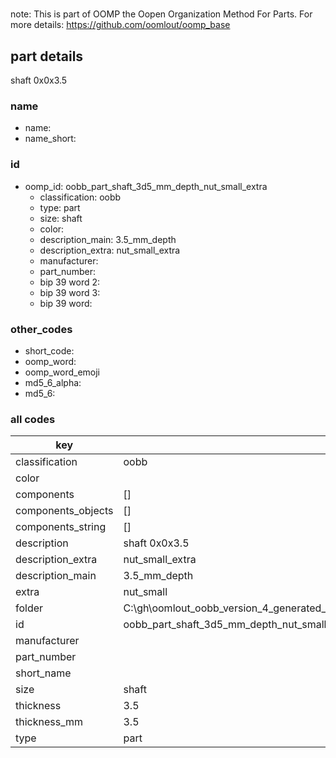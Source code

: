 #   

note: This is part of OOMP the Oopen Organization Method For Parts. For more details: https://github.com/oomlout/oomp_base

##  part details



shaft 0x0x3.5

### name
* name: 
* name_short: 
### id
* oomp_id: oobb_part_shaft_3d5_mm_depth_nut_small_extra
  * classification: oobb
  * type: part
  * size: shaft
  * color: 
  * description_main: 3.5_mm_depth
  * description_extra: nut_small_extra
  * manufacturer: 
  * part_number: 
  * bip 39 word 2: 
  * bip 39 word 3: 
  * bip 39 word: 

### other_codes
* short_code: 
* oomp_word: 
* oomp_word_emoji 
* md5_6_alpha: 
* md5_6: 









### all codes 
| key | value |  
| --- | --- |  
| classification | oobb |  
| color |  |  
| components | [] |  
| components_objects | [] |  
| components_string | [] |  
| description | shaft 0x0x3.5 |  
| description_extra | nut_small_extra |  
| description_main | 3.5_mm_depth |  
| extra | nut_small |  
| folder | C:\gh\oomlout_oobb_version_4_generated_parts\things\oobb_part_shaft_3d5_mm_depth_nut_small_extra |  
| id | oobb_part_shaft_3d5_mm_depth_nut_small_extra |  
| manufacturer |  |  
| part_number |  |  
| short_name |  |  
| size | shaft |  
| thickness | 3.5 |  
| thickness_mm | 3.5 |  
| type | part |  
